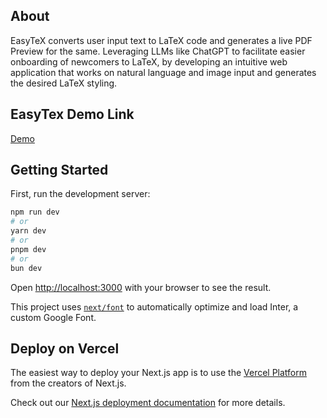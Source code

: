 ## About
EasyTeX converts user input text to LaTeX code and generates a live PDF Preview for the same. Leveraging LLMs like ChatGPT to facilitate easier onboarding of newcomers to LaTeX, by developing an intuitive web application that works on natural language and image input and generates the desired LaTeX styling.

## EasyTex Demo Link

[Demo](https://drive.google.com/file/d/1Hg3Z01IXauTVr50tne0nSGk0JnLbjWGr/view?usp=sharing)

## Getting Started

First, run the development server:

```bash
npm run dev
# or
yarn dev
# or
pnpm dev
# or
bun dev
```

Open [http://localhost:3000](http://localhost:3000) with your browser to see the result.

This project uses [`next/font`](https://nextjs.org/docs/basic-features/font-optimization) to automatically optimize and load Inter, a custom Google Font.

## Deploy on Vercel

The easiest way to deploy your Next.js app is to use the [Vercel Platform](https://vercel.com/new?utm_medium=default-template&filter=next.js&utm_source=create-next-app&utm_campaign=create-next-app-readme) from the creators of Next.js.

Check out our [Next.js deployment documentation](https://nextjs.org/docs/deployment) for more details.



